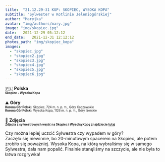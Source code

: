 ```yaml
---
title:  "21.12.29-31 KGP: SKOPIEC, WYSOKA KOPA"
subtitle: "Sylwester w Kotlinie Jeleniogórskiej"
author: "Maryjka"
avatar: "img/authors/mary.jpg"
image: "img/skopiec.jpg"
date:   2021-12-29 05:12:12
end_date:   2021-12-31 12:12:12
photos_path: "img/skopiec_kopa"
images:
  - "skopiec.jpg"
  - "skopiec2.jpg"
  - "skopiec3.jpg"
  - "skopiec4.jpg"
  - "skopiec5.jpg"
  - "skopiec6.jpg"
---
```

🇵🇱 **Polska**<br/>
**<sub><sup>Skopiec - Wysoka Kopa</sup></sub>**<br/>
<br/>
⛰️ **Góry**<br/>
<sub><sup>**Korona Gór Polski:** Skopiec, 724 m. n. p. m., Góry Kaczawskie</sup></sub><br/>
<sub><sup>**Korona Gór Polski:** Wysoka Kopa, 1126 m. n. p. m., Góry Izerskie</sup></sub><br/>
<br/>
📸 **Zdjęcia**<br/>
<sub><sup>**Zdjęcia z sylwestrowych wejść na Skopiec i Wysoką Kopę znajdziecie <a href="https://photos.app.goo.gl/VgQQpWEN8QsGNse88">tutaj</a>**</sup></sub>

Czy można lepiej uczcić Sylwestra czy wypadem w góry?<br/>
Zaczęło się niewinnie, bo 20-minutowym spacerem na Skopiec, ale potem zrobiło się poważniej. Wysoka Kopa, na którą wybraliśmy się w samego Sylwestra, dała nam popalić. Finalnie stanęliśmy na szczycie, ale nie była to łatwa rozgrywka!


